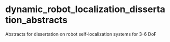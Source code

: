 # dynamic_robot_localization_dissertation_abstracts
Abstracts for dissertation on robot self-localization systems for 3-6 DoF
